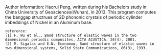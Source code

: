 Author information: Haorui Peng, written during his Bachelors study in China University of Geosciences(Wuhan), in 2013.
	This program computes the banggap structrues of 2D phononic crystals of periodic cylinder imbeddings of Nickel in an Aluminum base.

	reference: 
 	[1] F. Wu et al., Band structure of elastic waves in the two dimensional periodic composites, ACTA ACUSTICA, 26(4), 2001.
	[2] M. Sigalas and E.N. Economou, Band structure of elastic waves in two dimensional systems, Solid State Communications, 86(3), 1993.
